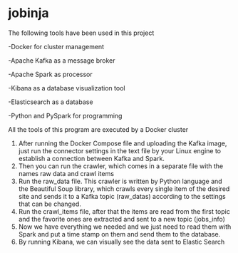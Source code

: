 # jobinja
The following tools have been used in this project

-Docker for cluster management

-Apache Kafka as a message broker

-Apache Spark as processor

-Kibana as a database visualization tool

-Elasticsearch as a database

-Python and PySpark for programming

All the tools of this program are executed by a Docker cluster

1. After running the Docker Compose file and uploading the Kafka image, just run the connector settings in the text file by your Linux engine to establish a connection between Kafka and Spark.
2. Then you can run the crawler, which comes in a separate file with the names raw data and crawl items
3. Run the raw_data file. This crawler is written by Python language and the Beautiful Soup library, which crawls every single item of the desired site and sends it to a Kafka topic (raw_datas) according to the settings that can be changed.
4. Run the crawl_items file, after that the items are read from the first topic and the favorite ones are extracted and sent to a new topic (jobs_info)
5. Now we have everything we needed and we just need to read them with Spark and put a time stamp on them and send them to the database.
6. By running Kibana, we can visually see the data sent to Elastic Search
